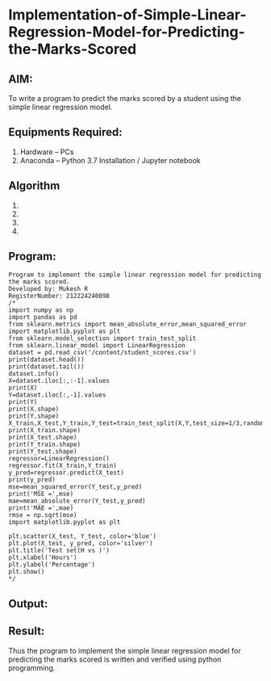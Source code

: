 # Implementation-of-Simple-Linear-Regression-Model-for-Predicting-the-Marks-Scored

## AIM:
To write a program to predict the marks scored by a student using the simple linear regression model.

## Equipments Required:
1. Hardware – PCs
2. Anaconda – Python 3.7 Installation / Jupyter notebook

## Algorithm
1. 
2. 
3. 
4. 

## Program:
```
Program to implement the simple linear regression model for predicting the marks scored.
Developed by: Mukesh R 
RegisterNumber: 212224240098 
/*
import numpy as np
import pandas as pd
from sklearn.metrics import mean_absolute_error,mean_squared_error
import matplotlib.pyplot as plt
from sklearn.model_selection import train_test_split
from sklearn.linear_model import LinearRegression
dataset = pd.read_csv('/content/student_scores.csv')
print(dataset.head())
print(dataset.tail())
dataset.info()
X=dataset.iloc[:,:-1].values
print(X)
Y=dataset.iloc[:,-1].values
print(Y)
print(X.shape)
print(Y.shape)
X_train,X_test,Y_train,Y_test=train_test_split(X,Y,test_size=1/3,random_state=0)
print(X_train.shape)
print(X_test.shape)
print(Y_train.shape)
print(Y_test.shape)
regressor=LinearRegression()
regressor.fit(X_train,Y_train)
y_pred=regressor.predict(X_test)
print(y_pred)
mse=mean_squared_error(Y_test,y_pred)
print('MSE =',mse)
mae=mean_absolute_error(Y_test,y_pred)
print('MAE =',mae)
rmse = np.sqrt(mse)
import matplotlib.pyplot as plt

plt.scatter(X_test, Y_test, color='blue')
plt.plot(X_test, y_pred, color='silver')
plt.title('Test set(H vs )')
plt.xlabel('Hours')
plt.ylabel('Percentage')
plt.show()
*/
```

## Output:


## Result:
Thus the program to implement the simple linear regression model for predicting the marks scored is written and verified using python programming.
